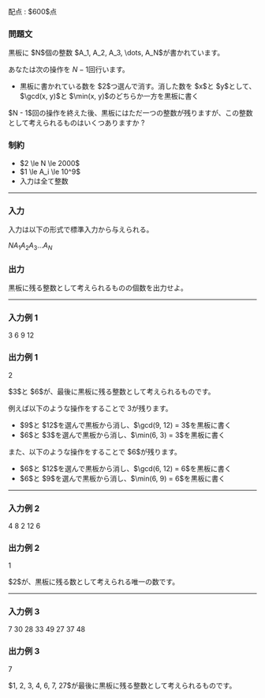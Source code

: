 
<div>

<span>

<span>

<p>
配点 : $600$点
</p>

<div>

<section>

### **問題文**

<p>
黒板に $N$個の整数 $A_1, A_2, A_3, \dots, A_N$が書かれています。

あなたは次の操作を $N - 1$回行います。
</p>

<ul>

<li>
黒板に書かれている数を $2$つ選んで消す。消した数を $x$と $y$として、$\gcd(x, y)$と $\min(x, y)$のどちらか一方を黒板に書く
</li>

</ul>

<p>
$N - 1$回の操作を終えた後、黒板にはただ一つの整数が残りますが、この整数として考えられるものはいくつありますか ?
</p>

</section>

</div>

<div>

<section>

### **制約**

<ul>

<li>
$2 \le N \le 2000$
</li>

<li>
$1 \le A_i \le 10^9$
</li>

<li>
入力は全て整数
</li>

</ul>

</section>

</div>

---

<div>

<div>

<section>

### **入力**

<p>
入力は以下の形式で標準入力から与えられる。
</p>

<div>

$N$$A_1$$A_2$$A_3$$\dots$$A_N$
</div>

</section>

</div>

<div>

<section>

### **出力**

<p>
黒板に残る整数として考えられるものの個数を出力せよ。  
</p>

</section>

</div>

</div>

---

<div>

<section>

### **入力例 1**

<div>

3
6 9 12

</div>

</section>

</div>

<div>

<section>

### **出力例 1**

<div>

2

</div>

<p>
$3$と $6$が、最後に黒板に残る整数として考えられるものです。

例えば以下のような操作をすることで $3$が残ります。  
</p>

<ul>

<li>
$9$と $12$を選んで黒板から消し、$\gcd(9, 12) = 3$を黒板に書く
</li>

<li>
$6$と $3$を選んで黒板から消し、$\min(6, 3) = 3$を黒板に書く
</li>

</ul>

<p>
また、以下のような操作をすることで $6$が残ります。  
</p>

<ul>

<li>
$6$と $12$を選んで黒板から消し、$\gcd(6, 12) = 6$を黒板に書く
</li>

<li>
$6$と $9$を選んで黒板から消し、$\min(6, 9) = 6$を黒板に書く
</li>

</ul>

</section>

</div>

---

<div>

<section>

### **入力例 2**

<div>

4
8 2 12 6

</div>

</section>

</div>

<div>

<section>

### **出力例 2**

<div>

1

</div>

<p>
$2$が、黒板に残る数として考えられる唯一の数です。  
</p>

</section>

</div>

---

<div>

<section>

### **入力例 3**

<div>

7
30 28 33 49 27 37 48

</div>

</section>

</div>

<div>

<section>

### **出力例 3**

<div>

7

</div>

<p>
$1, 2, 3, 4, 6, 7, 27$が最後に黒板に残る整数として考えられるものです。
</p>

</section>

</div>

</span>

</span>

</div>
